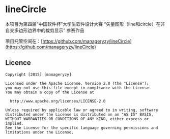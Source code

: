 # lineCircle #
本项目为第四届“中国软件杯”大学生软件设计大赛 “矢量图形（line和circle）在非自交多边形边界中的裁剪显示” 参赛作品

项目托管空间在：[https://github.com/manageryzy/lineCircle](https://github.com/manageryzy/lineCircle)

## Licence ##

    Copyright [2015] [manageryzy]
    
    Licensed under the Apache License, Version 2.0 (the "License");
    you may not use this file except in compliance with the License.
    You may obtain a copy of the License at
    
      http://www.apache.org/licenses/LICENSE-2.0
    
    Unless required by applicable law or agreed to in writing, software
    distributed under the License is distributed on an "AS IS" BASIS,
    WITHOUT WARRANTIES OR CONDITIONS OF ANY KIND, either express or implied.
    See the License for the specific language governing permissions and
    limitations under the License.


